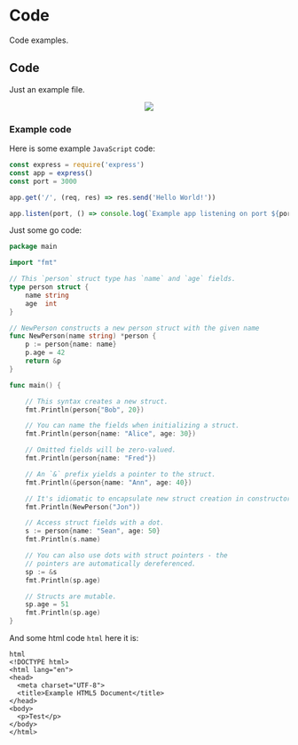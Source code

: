 # Code

Code examples.

## Code

Just an example file.

<center>
<img src="https://placekitten.com/200/300">
</center>

### Example code

Here is some example `JavaScript` code:

```js
const express = require('express')
const app = express()
const port = 3000

app.get('/', (req, res) => res.send('Hello World!'))

app.listen(port, () => console.log(`Example app listening on port ${port}!`))
```

Just some go code:

```go
package main

import "fmt"

// This `person` struct type has `name` and `age` fields.
type person struct {
    name string
    age  int
}

// NewPerson constructs a new person struct with the given name
func NewPerson(name string) *person {
    p := person{name: name}
    p.age = 42
    return &p
}

func main() {

    // This syntax creates a new struct.
    fmt.Println(person{"Bob", 20})

    // You can name the fields when initializing a struct.
    fmt.Println(person{name: "Alice", age: 30})

    // Omitted fields will be zero-valued.
    fmt.Println(person{name: "Fred"})

    // An `&` prefix yields a pointer to the struct.
    fmt.Println(&person{name: "Ann", age: 40})

    // It's idiomatic to encapsulate new struct creation in constructor functions
    fmt.Println(NewPerson("Jon"))

    // Access struct fields with a dot.
    s := person{name: "Sean", age: 50}
    fmt.Println(s.name)

    // You can also use dots with struct pointers - the
    // pointers are automatically dereferenced.
    sp := &s
    fmt.Println(sp.age)

    // Structs are mutable.
    sp.age = 51
    fmt.Println(sp.age)
}
```

And some html code `html` here it is:

```
html
<!DOCTYPE html>
<html lang="en">
<head>
  <meta charset="UTF-8">
  <title>Example HTML5 Document</title>
</head>
<body>
  <p>Test</p>
</body>
</html>
